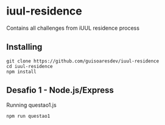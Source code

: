 # iuul-residence

Contains all challenges from iUUL residence process

## Installing

```
git clone https://github.com/guisoaresdev/iuul-residence
cd iuul-residence
npm install

```

## Desafio 1 - Node.js/Express

Running questao1.js

```
npm run questao1
```
